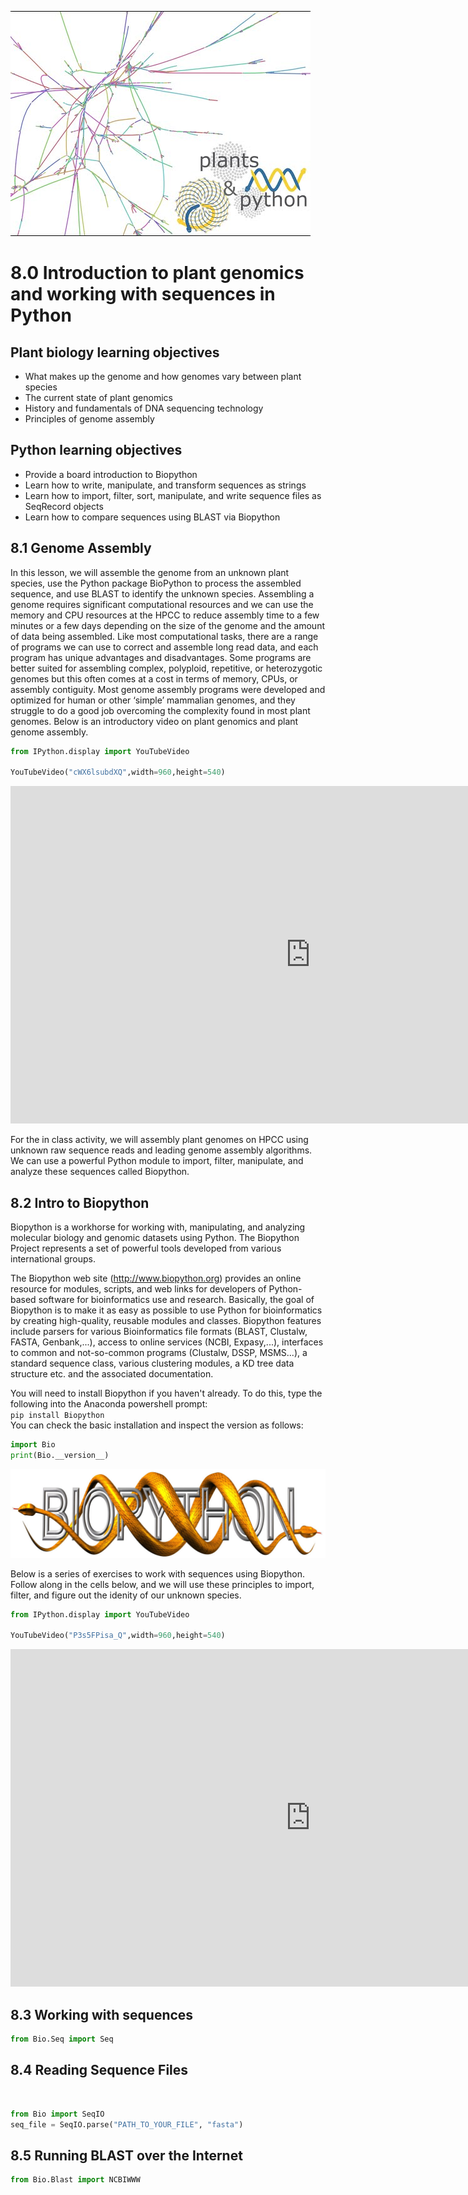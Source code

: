 ![plants_python_logo.jpg](assets/output_8_0/output_5_0.jpg)

# 8.0 Introduction to plant genomics and working with sequences in Python

## Plant biology learning objectives
- What makes up the genome and how genomes vary between plant species
- The current state of plant genomics
- History and fundamentals of DNA sequencing technology
- Principles of genome assembly

## Python learning objectives
- Provide a board introduction to Biopython
- Learn how to write, manipulate, and transform sequences as strings
- Learn how to import, filter, sort, manipulate, and write sequence files as SeqRecord objects
- Learn how to compare sequences using BLAST via Biopython

## 8.1 Genome Assembly
In this lesson, we will assemble the genome from an unknown plant species, use the Python package BioPython to process the assembled sequence, and use BLAST to identify the unknown species. Assembling a genome requires significant computational resources and we can use the memory and CPU resources at the HPCC to reduce assembly time to a few minutes or a few days depending on the size of the genome and the amount of data being assembled. Like most computational tasks, there are a range of programs we can use to correct and assemble long read data, and each program has unique advantages and disadvantages. Some programs are better suited for assembling complex, polyploid, repetitive, or heterozygotic genomes but this often comes at a cost in terms of memory, CPUs, or assembly contiguity. Most genome assembly programs were developed and optimized for human or other ‘simple’ mammalian genomes, and they struggle to do a good job overcoming the complexity found in most plant genomes. Below is an introductory video on plant genomics and plant genome assembly. 


```python
from IPython.display import YouTubeVideo

YouTubeVideo("cWX6lsubdXQ",width=960,height=540)

```





<iframe
    width="960"
    height="540"
    src="https://www.youtube.com/embed/cWX6lsubdXQ"
    frameborder="0"
    allowfullscreen
></iframe>




For the in class activity, we will assembly plant genomes on HPCC using unknown raw sequence reads and leading genome assembly algorithms. We can use a powerful Python module to import, filter, manipulate, and analyze these sequences called Biopython. 

## 8.2 Intro to Biopython

Biopython is a workhorse for working with, manipulating, and analyzing molecular biology and genomic datasets using Python. 
The Biopython Project represents a set of powerful tools developed from various international groups. 

The Biopython web site (http://www.biopython.org) provides an online resource for modules, scripts, and web links for developers of Python-based software for bioinformatics use and research. Basically, the goal of Biopython is to make it as easy as possible to use Python for bioinformatics by creating high-quality, reusable modules and classes. Biopython features include parsers for various Bioinformatics file formats (BLAST, Clustalw, FASTA, Genbank,...), access to online services (NCBI, Expasy,...), interfaces to common and not-so-common programs (Clustalw, DSSP, MSMS...), a standard sequence class, various clustering modules, a KD tree data structure etc. and the associated documentation.

You will need to install Biopython if you haven't already. To do this, type the following into the Anaconda powershell prompt: <br>
`pip install Biopython` <br>
You can check the basic installation and inspect the version as follows:


```python
import Bio
print(Bio.__version__)
```

![biopython_logo.jpeg](assets/output_8_0/biopython_logo.jpg)

Below is a series of exercises to work with sequences using Biopython. Follow along in the cells below, and we will use these principles to import, filter, and figure out the idenity of our unknown species.


```python
from IPython.display import YouTubeVideo

YouTubeVideo("P3s5FPisa_Q",width=960,height=540)

```


<iframe
    width="960"
    height="540"
    src="https://www.youtube.com/embed/P3s5FPisa_Q"
    frameborder="0"
    allowfullscreen
></iframe>

## 8.3 Working with sequences



```python
from Bio.Seq import Seq
```


## 8.4 Reading Sequence Files
<br>


```python
from Bio import SeqIO
seq_file = SeqIO.parse("PATH_TO_YOUR_FILE", "fasta")
```


## 8.5 Running BLAST over the Internet



```python
from Bio.Blast import NCBIWWW

```

